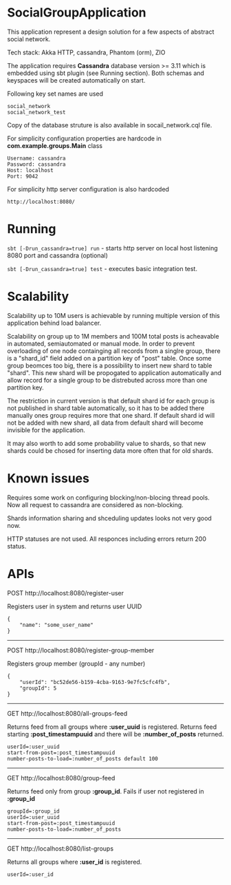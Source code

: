 # SocialGroupApplication

This application represent a design solution for a few aspects of abstract social network.

Tech stack: Akka HTTP, cassandra, Phantom (orm), ZIO

The application requires **Cassandra** database version >= 3.11 which is embedded using sbt plugin (see Running section).
Both schemas and keyspaces will be created automatically on start. 

Following key set names are used

```
social_network
social_network_test
```

Copy of the database struture is also available in socail_network.cql file.


For simplicity configuration properties are hardcode in **com.example.groups.Main** class

```
Username: cassandra 
Password: cassandra
Host: localhost
Port: 9042
```

For simplicity http server configuration is also hardcoded
```
http://localhost:8080/
```

# Running

```sbt [-Drun_cassandra=true] run```  - starts http server on local host listening 8080 port and cassandra (optional)

```sbt [-Drun_cassandra=true] test``` - executes basic integration test.

# Scalability

Scalability up to 10M users is achievable by running multiple version of this application behind load balancer.

Scalability on group up to 1M members and 100M total posts is acheavable in automated, semiautomated or manual mode. In order to prevent overloading of one node containging all records from a singlre group, there is a "shard_id" field added on a partition key of "post" table. Once some group beomces too big, there is a possibility to insert new shard to table "shard". This new shard will be propogated to application automatically and allow record for a single group to be distrebuted across more than one partition key. 

The restriction in current version is that default shard id for each group is not published in shard table automatically, so it has to be added there manually ones group requires more that one shard. If default shard id will not be added with new shard, all data from default shard will become invisible for the application.

It may also worth to add some probability value to shards, so that new shards could be chosed for inserting data more often that for old shards.  

# Known issues

Requires some work on configuring blocking/non-blocing thread pools. Now all request to cassandra are considered as non-blocking. 

Shards information sharing and shceduling updates looks not very good now.

HTTP statuses are not used. All responces including errors return 200 status.

# APIs

POST http://localhost:8080/register-user 

Registers user in system and returns user UUID

```
{
    "name": "some_user_name"
}
```
------------------------
POST http://localhost:8080/register-group-member 

Registers group member (groupId - any number)

```
{
    "userId": "bc52de56-b159-4cba-9163-9e7fc5cfc4fb",
    "groupId": 5
}
```
------------------------
GET http://localhost:8080/all-groups-feed

Returns feed from all groups where **:user_uuid** is registered. Returns feed starting **:post_timestampuuid** and there will be **:number_of_posts** returned. 

```
userId=:user_uuid
start-from-post=:post_timestampuuid
number-posts-to-load=:number_of_posts default 100
```
-------------------------
GET http://localhost:8080/group-feed

Returns feed only from group **:group_id**. Fails if user not registered in **:group_id**

```
groupId=:group_id 
userId=:user_uuid
start-from-post=:post_timestampuuid
number-posts-to-load=:number_of_posts
```
-------------------------

GET http://localhost:8080/list-groups

Returns all groups where **:user_id** is registered. 

```
userId=:user_id
```

